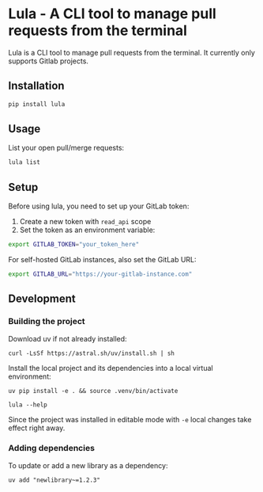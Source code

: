 # Lula - A CLI tool to manage pull requests from the terminal

Lula is a CLI tool to manage pull requests from the terminal. It currently only supports Gitlab projects.

## Installation

```bash
pip install lula
```

## Usage

List your open pull/merge requests:

```bash
lula list
```

## Setup

Before using lula, you need to set up your GitLab token:

1. Create a new token with `read_api` scope
2. Set the token as an environment variable:

```bash
export GITLAB_TOKEN="your_token_here"
```

For self-hosted GitLab instances, also set the GitLab URL:

```bash
export GITLAB_URL="https://your-gitlab-instance.com"
```

## Development

### Building the project

Download uv if not already installed:

```shell
curl -LsSf https://astral.sh/uv/install.sh | sh
```

Install the local project and its dependencies into a local virtual environment:

```shell
uv pip install -e . && source .venv/bin/activate

lula --help
```

Since the project was installed in editable mode with `-e` local changes take effect right away.

### Adding dependencies

To update or add a new library as a dependency:

```shell
uv add "newlibrary~=1.2.3"
```

<!--
To run the unit tests:

```shell
pytest .
```
-->
